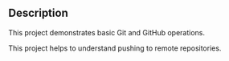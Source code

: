 
## Description
This project demonstrates basic Git and GitHub operations.

This project helps to understand pushing to remote repositories.
